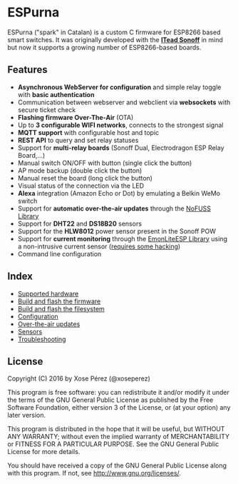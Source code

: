 # ESPurna

ESPurna ("spark" in Catalan) is a custom C firmware for ESP8266 based smart switches.
It was originally developed with the **[ITead Sonoff][1]** in mind but now it supports a growing number of ESP8266-based boards.

## Features

* **Asynchronous WebServer for configuration** and simple relay toggle with **basic authentication**
* Communication between webserver and webclient via **websockets** with secure ticket check
* **Flashing firmware Over-The-Air** (OTA)
* Up to **3 configurable WIFI networks**, connects to the strongest signal
* **MQTT support** with configurable host and topic
* **REST API** to query and set relay statuses
* Support for **multi-relay boards** (Sonoff Dual, Electrodragon ESP Relay Board,...)
* Manual switch ON/OFF with button (single click the button)
* AP mode backup (double click the button)
* Manual reset the board (long click the button)
* Visual status of the connection via the LED
* **Alexa** integration (Amazon Echo or Dot) by emulating a Belkin WeMo switch
* Support for **automatic over-the-air updates** through the [NoFUSS Library][2]
* Support for **DHT22** and **DS18B20** sensors
* Support for the **HLW8012** power sensor present in the Sonoff POW
* Support for **current monitoring** through the [EmonLiteESP Library][3] using a non-intrusive current sensor ([requires some hacking][4])
* Command line configuration

## Index

* [Supported hardware](docs/Hardware.md)
* [Build and flash the firmware](docs/Firmware.md)
* [Build and flash the filesystem](docs/Filesystem.md)
* [Configuration](docs/Configuration.md)
* [Over-the-air updates](docs/OTA.md)
* [Sensors](docs/Sensors.md)
* [Troubleshooting](docs/Troubleshooting.md)

## License

Copyright (C) 2016 by Xose Pérez (@xoseperez)

This program is free software: you can redistribute it and/or modify
it under the terms of the GNU General Public License as published by
the Free Software Foundation, either version 3 of the License, or
(at your option) any later version.

This program is distributed in the hope that it will be useful,
but WITHOUT ANY WARRANTY; without even the implied warranty of
MERCHANTABILITY or FITNESS FOR A PARTICULAR PURPOSE.  See the
GNU General Public License for more details.

You should have received a copy of the GNU General Public License
along with this program.  If not, see <http://www.gnu.org/licenses/>.


[1]: https://www.itead.cc/sonoff-wifi-wireless-switch.html
[2]: https://bitbucket.org/xoseperez/nofuss
[3]: https://bitbucket.org/xoseperez/emonliteesp
[4]: http://tinkerman.cat/your-laundry-is-done/

